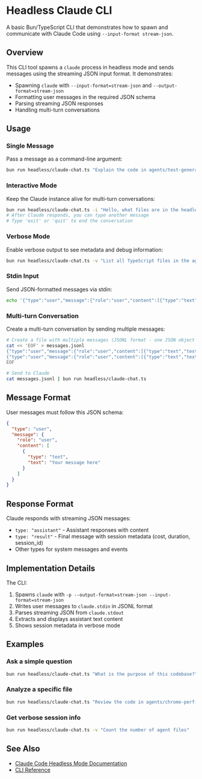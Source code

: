 # Headless Claude CLI

A basic Bun/TypeScript CLI that demonstrates how to spawn and communicate with Claude Code using `--input-format stream-json`.

## Overview

This CLI tool spawns a `claude` process in headless mode and sends messages using the streaming JSON input format. It demonstrates:

- Spawning `claude` with `--input-format=stream-json` and `--output-format=stream-json`
- Formatting user messages in the required JSON schema
- Parsing streaming JSON responses
- Handling multi-turn conversations

## Usage

### Single Message

Pass a message as a command-line argument:

```bash
bun run headless/claude-chat.ts "Explain the code in agents/test-generator.ts"
```

### Interactive Mode

Keep the Claude instance alive for multi-turn conversations:

```bash
bun run headless/claude-chat.ts -i "Hello, what files are in the headless directory?"
# After Claude responds, you can type another message
# Type 'exit' or 'quit' to end the conversation
```

### Verbose Mode

Enable verbose output to see metadata and debug information:

```bash
bun run headless/claude-chat.ts -v "List all TypeScript files in the agents directory"
```

### Stdin Input

Send JSON-formatted messages via stdin:

```bash
echo '{"type":"user","message":{"role":"user","content":[{"type":"text","text":"Hello Claude"}]}}' | bun run headless/claude-chat.ts
```

### Multi-turn Conversation

Create a multi-turn conversation by sending multiple messages:

```bash
# Create a file with multiple messages (JSONL format - one JSON object per line)
cat << 'EOF' > messages.jsonl
{"type":"user","message":{"role":"user","content":[{"type":"text","text":"What files are in the agents directory?"}]}}
{"type":"user","message":{"role":"user","content":[{"type":"text","text":"Now explain what the test-generator.ts agent does"}]}}
EOF

# Send to Claude
cat messages.jsonl | bun run headless/claude-chat.ts
```

## Message Format

User messages must follow this JSON schema:

```json
{
  "type": "user",
  "message": {
    "role": "user",
    "content": [
      {
        "type": "text",
        "text": "Your message here"
      }
    ]
  }
}
```

## Response Format

Claude responds with streaming JSON messages:

- `type: "assistant"` - Assistant responses with content
- `type: "result"` - Final message with session metadata (cost, duration, session_id)
- Other types for system messages and events

## Implementation Details

The CLI:

1. Spawns `claude` with `-p --output-format=stream-json --input-format=stream-json`
2. Writes user messages to `claude.stdin` in JSONL format
3. Parses streaming JSON from `claude.stdout`
4. Extracts and displays assistant text content
5. Shows session metadata in verbose mode

## Examples

### Ask a simple question

```bash
bun run headless/claude-chat.ts "What is the purpose of this codebase?"
```

### Analyze a specific file

```bash
bun run headless/claude-chat.ts "Review the code in agents/chrome-perf-agent.ts"
```

### Get verbose session info

```bash
bun run headless/claude-chat.ts -v "Count the number of agent files"
```

## See Also

- [Claude Code Headless Mode Documentation](https://docs.claude.com/en/docs/claude-code/headless-mode)
- [CLI Reference](https://docs.claude.com/en/docs/claude-code/cli-reference)
